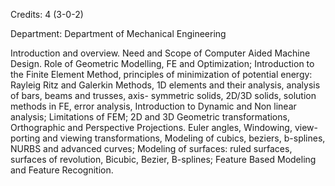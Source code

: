 Credits: 4 (3-0-2)

Department: Department of Mechanical Engineering

Introduction and overview. Need and Scope of Computer Aided Machine Design. Role of Geometric Modelling, FE and Optimization; Introduction to the Finite Element Method, principles of minimization of potential energy: Rayleig Ritz and Galerkin Methods, 1D elements and their analysis, analysis of bars, beams and trusses, axis- symmetric solids, 2D/3D solids, solution methods in FE, error analysis, Introduction to Dynamic and Non linear analysis; Limitations of FEM; 2D and 3D Geometric transformations, Orthographic and Perspective Projections. Euler angles, Windowing, view-porting and viewing transformations, Modeling of cubics, beziers, b-splines, NURBS and advanced curves; Modeling of surfaces: ruled surfaces, surfaces of revolution, Bicubic, Bezier, B-splines; Feature Based Modeling and Feature Recognition.